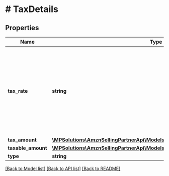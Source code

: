 # # TaxDetails

## Properties

Name | Type | Description | Notes
------------ | ------------- | ------------- | -------------
**tax_rate** | **string** | A decimal number with no loss of precision. Useful when precision loss is unacceptable, as with currencies. Follows RFC7159 for number representation. | [optional]
**tax_amount** | [**\MPSolutions\AmznSellingPartnerApi\Models\VendorDirectFulfillmentOrders\Money**](Money.md) |  |
**taxable_amount** | [**\MPSolutions\AmznSellingPartnerApi\Models\VendorDirectFulfillmentOrders\Money**](Money.md) |  | [optional]
**type** | **string** | Tax type. | [optional]

[[Back to Model list]](../../README.md#models) [[Back to API list]](../../README.md#endpoints) [[Back to README]](../../README.md)
